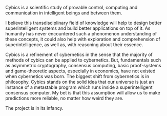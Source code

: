 Cybics is a scientific study of provable control, computing and communication in intelligent beings and between them.

I believe this transdisciplinary field of knowledge will help to design better superintelligent systems and build better applications on top of it. As humanity has never encountered such a phenomenon understanding of these concepts, it could also help with exploration and comprehension of superintelligence, as well as, with reasoning about their essence.

Cybics is a refinement of cybernetics in the sense that the majority of methods of cybics can be applied to cybernetics. But, fundamentals such as asymmetric cryptography, consensus computing, basic proof-systems and game-theoretic aspects, especially in economics, have not existed when cybernetics was born. The biggest shift from cybernetics is in philosophy. Cybics stands on the solid idea that our universe is just an instance of a metastable program which runs inside a superintelligent consensus computer. My bet is that this assumption will allow us to make predictions more reliable, no matter how weird they are.

The project is in its infancy.